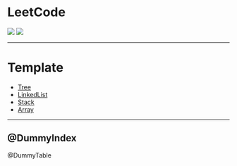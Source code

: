 # LeetCode

[![](https://img.shields.io/badge/Language-Go-%2300ADD8)](https://golang.org/)
[![](https://img.shields.io/badge/AC-@DummyHeadline-%23F781BE)](https://leetcode-cn.com/u/bygo/)

---

# Template

- [Tree](https://github.com/bygo/leetcode/tree/master/templates/tree)
- [LinkedList](https://github.com/bygo/leetcode/tree/master/templates/linked_list)
- [Stack](https://github.com/bygo/leetcode/tree/master/templates/stack)
- [Array](https://github.com/bygo/leetcode/tree/master/templates/array)

---
@DummyIndex
---

@DummyTable